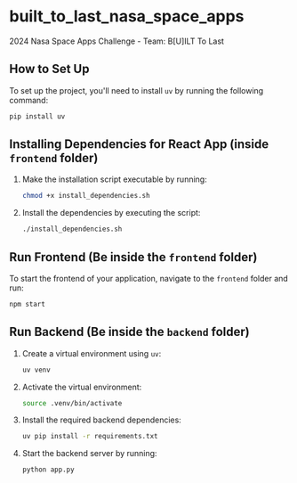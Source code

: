 # built_to_last_nasa_space_apps

2024 Nasa Space Apps Challenge - Team: B[U]ILT To Last

## How to Set Up

To set up the project, you'll need to install `uv` by running the following command:

```bash
pip install uv
```

## Installing Dependencies for React App (inside `frontend` folder)

1. Make the installation script executable by running:

   ```bash
   chmod +x install_dependencies.sh
   ```
2. Install the dependencies by executing the script:

   ```bash
   ./install_dependencies.sh
   ```

## Run Frontend (Be inside the `frontend` folder)

To start the frontend of your application, navigate to the `frontend` folder and run:

```bash
npm start
```

## Run Backend (Be inside the `backend` folder)

1. Create a virtual environment using `uv`:

   ```bash
   uv venv
   ```
2. Activate the virtual environment:

   ```bash
   source .venv/bin/activate
   ```
3. Install the required backend dependencies:

   ```bash
   uv pip install -r requirements.txt
   ```
4. Start the backend server by running:

   ```bash
   python app.py
   ```

